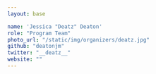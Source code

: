 ```yaml
---
layout: base

name: 'Jessica "Deatz" Deaton'
role: "Program Team"
photo_url: "/static/img/organizers/deatz.jpg"
github: "deatonjm"
twitter: "__deatz__"
website: ""
---
```

